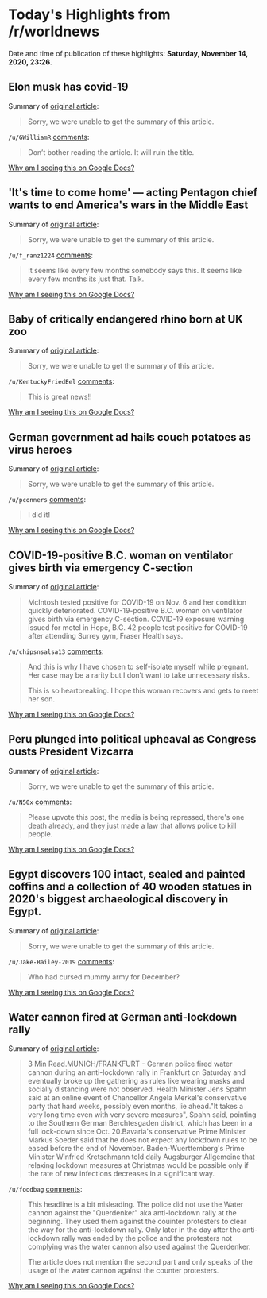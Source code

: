 # Today's Highlights from /r/worldnews

Date and time of publication of these highlights: **Saturday, November 14, 2020, 23:26**.

## Elon musk has covid-19

Summary of [original article](https://www.bloomberg.com/news/articles/2020-11-15/elon-musk-tweets-he-most-likely-has-moderate-case-of-covid-19):

> Sorry, we were unable to get the summary of this article.

`/u/GWilliamR` [comments](https://www.reddit.com/r/worldnews/comments/jueptc/elon_musk_has_covid19/):

> Don’t bother reading the article. It will ruin the title.

[Why am I seeing this on Google Docs?](https://docs.google.com/document/d/1Dc6We63vOXIZsc0op-Bt4abqkYjXzOigalQqFxmvvbM/edit?usp=sharing)

## 'It's time to come home' — acting Pentagon chief wants to end America's wars in the Middle East

Summary of [original article](https://www.cnbc.com/2020/11/14/acting-pentagon-chief-says-wars-must-end-in-first-address.html):

> Sorry, we were unable to get the summary of this article.

`/u/f_ranz1224` [comments](https://www.reddit.com/r/worldnews/comments/judlnu/its_time_to_come_home_acting_pentagon_chief_wants/):

> It seems like every few months somebody says this. It seems like every few months its just that. Talk.

[Why am I seeing this on Google Docs?](https://docs.google.com/document/d/1Dc6We63vOXIZsc0op-Bt4abqkYjXzOigalQqFxmvvbM/edit?usp=sharing)

## Baby of critically endangered rhino born at UK zoo

Summary of [original article](https://newseu.cgtn.com/news/2020-11-15/Baby-of-critically-endangered-rhino-born-at-UK-zoo-Vqhz56jNNS/index.html):

> Sorry, we were unable to get the summary of this article.

`/u/KentuckyFriedEel` [comments](https://www.reddit.com/r/worldnews/comments/ju7qt6/baby_of_critically_endangered_rhino_born_at_uk_zoo/):

> This is great news!!

[Why am I seeing this on Google Docs?](https://docs.google.com/document/d/1Dc6We63vOXIZsc0op-Bt4abqkYjXzOigalQqFxmvvbM/edit?usp=sharing)

## German government ad hails couch potatoes as virus heroes

Summary of [original article](https://apnews.com/article/coronavirus-pandemic-b2a8af0ef10063605bac14b6a7a46414):

> Sorry, we were unable to get the summary of this article.

`/u/pconners` [comments](https://www.reddit.com/r/worldnews/comments/juaiot/german_government_ad_hails_couch_potatoes_as/):

> I did it!

[Why am I seeing this on Google Docs?](https://docs.google.com/document/d/1Dc6We63vOXIZsc0op-Bt4abqkYjXzOigalQqFxmvvbM/edit?usp=sharing)

## COVID-19-positive B.C. woman on ventilator gives birth via emergency C-section

Summary of [original article](https://bc.ctvnews.ca/covid-19-positive-b-c-woman-on-ventilator-gives-birth-via-emergency-c-section-1.5189513):

> McIntosh tested positive for COVID-19 on Nov. 6 and her condition quickly deteriorated. COVID-19-positive B.C. woman on ventilator gives birth via emergency C-section. COVID-19 exposure warning issued for motel in Hope, B.C. 42 people test positive for COVID-19 after attending Surrey gym, Fraser Health says.

`/u/chipsnsalsa13` [comments](https://www.reddit.com/r/worldnews/comments/juegau/covid19positive_bc_woman_on_ventilator_gives/):

> And this is why I have chosen to self-isolate myself while pregnant. Her case may be a rarity but I don’t want to take unnecessary risks.
> 
> This is so heartbreaking. I hope this woman recovers and gets to meet her son.

[Why am I seeing this on Google Docs?](https://docs.google.com/document/d/1Dc6We63vOXIZsc0op-Bt4abqkYjXzOigalQqFxmvvbM/edit?usp=sharing)

## Peru plunged into political upheaval as Congress ousts President Vizcarra

Summary of [original article](https://edition.cnn.com/2020/11/10/americas/peru-martin-vizcarra-president-impeachment-intl/index.html):

> Sorry, we were unable to get the summary of this article.

`/u/N50x` [comments](https://www.reddit.com/r/worldnews/comments/juemtr/peru_plunged_into_political_upheaval_as_congress/):

> Please upvote this post, the media is being repressed, there's one death already, and they just made a law that allows police to kill people.

[Why am I seeing this on Google Docs?](https://docs.google.com/document/d/1Dc6We63vOXIZsc0op-Bt4abqkYjXzOigalQqFxmvvbM/edit?usp=sharing)

## Egypt discovers 100 intact, sealed and painted coffins and a collection of 40 wooden statues in 2020's biggest archaeological discovery in Egypt.

Summary of [original article](http://english.ahram.org.eg/NewsContent/9/40/393774/Heritage/Ancient-Egypt/Egypt-announces-the-biggest-archaeological-discove.aspx):

> Sorry, we were unable to get the summary of this article.

`/u/Jake-Bailey-2019` [comments](https://www.reddit.com/r/worldnews/comments/ju1u0d/egypt_discovers_100_intact_sealed_and_painted/):

> Who had cursed mummy army for December?

[Why am I seeing this on Google Docs?](https://docs.google.com/document/d/1Dc6We63vOXIZsc0op-Bt4abqkYjXzOigalQqFxmvvbM/edit?usp=sharing)

## Water cannon fired at German anti-lockdown rally

Summary of [original article](https://uk.mobile.reuters.com/article/UKNews1/idUKKBN27U0KS):

> 3 Min Read.MUNICH/FRANKFURT - German police fired water cannon during an anti-lockdown rally in Frankfurt on Saturday and eventually broke up the gathering as rules like wearing masks and socially distancing were not observed. Health Minister Jens Spahn said at an online event of Chancellor Angela Merkel's conservative party that hard weeks, possibly even months, lie ahead."It takes a very long time even with very severe measures", Spahn said, pointing to the Southern German Berchtesgaden district, which has been in a full lock-down since Oct. 20.Bavaria's conservative Prime Minister Markus Soeder said that he does not expect any lockdown rules to be eased before the end of November. Baden-Wuerttemberg's Prime Minister Winfried Kretschmann told daily Augsburger Allgemeine that relaxing lockdown measures at Christmas would be possible only if the rate of new infections decreases in a significant way.

`/u/foodbag` [comments](https://www.reddit.com/r/worldnews/comments/ju6tqs/water_cannon_fired_at_german_antilockdown_rally/):

> This headline is a bit misleading. The police did not use the Water cannon against the "Querdenker" aka anti-lockdown rally at the beginning. They used them against the couinter protesters to clear the way for the anti-lockdown rally. Only later in the day after the anti-lockdown rally was ended by the police and the protesters not complying was the water cannon also used against the Querdenker.
> 
> 
> 
> The article does not mention the second part and only speaks of the usage of the water cannon against the counter protesters.

[Why am I seeing this on Google Docs?](https://docs.google.com/document/d/1Dc6We63vOXIZsc0op-Bt4abqkYjXzOigalQqFxmvvbM/edit?usp=sharing)

